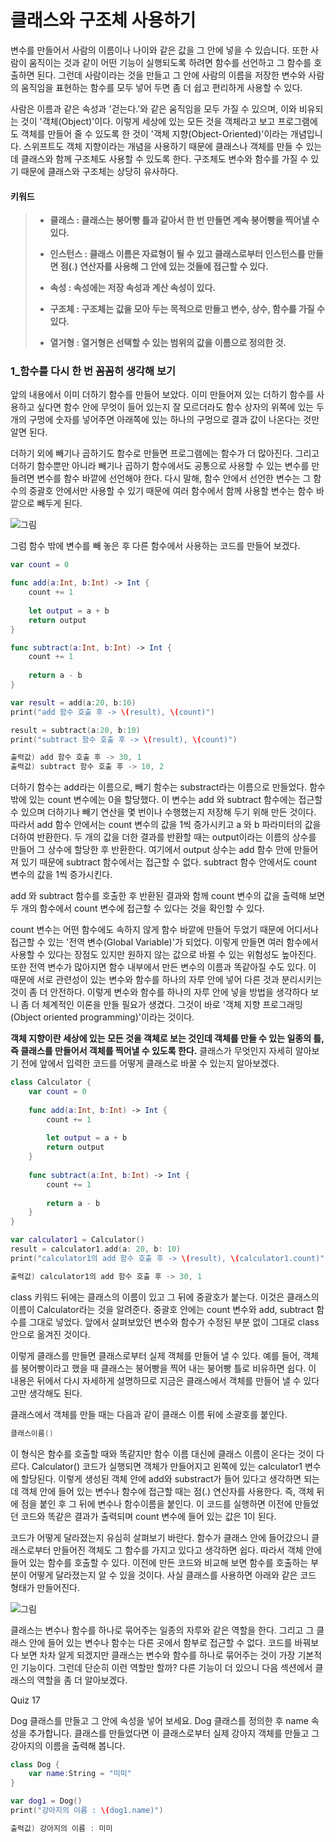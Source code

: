 # 클래스와 구조체 사용하기

변수를 만들어서 사람의 이름이나 나이와 같은 값을 그 안에 넣을 수 있습니다. 또한 사람이 움직이는 것과 같이 어떤 기능이 실행되도록 하려면 함수를 선언하고 그 함수를 호출하면 된다.
그런데 사람이라는 것을 만들고 그 안에 사람의 이름을 저장한 변수와 사람의 움직임을 표현하는 함수를 모두 넣어 두면 좀 더 쉽고 편리하게 사용할 수 있다.

사람은 이름과 같은 속성과 '걷는다.'와 같은 움직임을 모두 가질 수 있으며, 이와 비유되는 것이 '객체(Object)'이다.
이렇게 세상에 있는 모든 것을 객체라고 보고 프로그램에도 객체를 만들어 줄 수 있도록 한 것이 '객체 지향(Object-Oriented)'이라는 개념입니다.
스위프트도 객체 지향이라는 개념을 사용하기 때문에 클래스나 객체를 만들 수 있는데 클래스와 함께 구조체도 사용할 수 있도록 한다.
구조체도 변수와 함수를 가질 수 있기 때문에 클래스와 구조체는 상당히 유사하다.

#### 키워드

> * **클래스 : 클래스는 붕어빵 틀과 같아서 한 번 만들면 계속 붕어빵을 찍어낼 수 있다.**
>
> * **인스턴스 : 클래스 이름은 자료형이 될 수 있고 클래스로부터 인스턴스를 만들면 점(.) 연산자를 사용해 그 안에 있는 것들에 접근할 수 있다.**
>
> * **속성 : 속성에는 저장 속성과 계산 속성이 있다.**
>
> * **구조체 : 구조체는 값을 모아 두는 목적으로 만들고 변수, 상수, 함수를 가질 수 있다.**
>
> * **열거형 : 열거형은 선택할 수 있는 범위의 값을 이름으로 정의한 것.**


### 1_함수를 다시 한 번 꼼꼼히 생각해 보기

앞의 내용에서 이미 더하기 함수를 만들어 보았다.
이미 만들어져 있는 더하기 함수를 사용하고 싶다면 함수 안에 무엇이 들어 있는지 잘 모르더라도 함수 상자의 위쪽에 있는 두 개의 구멍에 숫자를 넣어주면 아래쪽에 있는 하나의 구멍으로 결과 값이 나온다는 것만
알면 된다.

더하기 외에 빼기나 곱하기도 함수로 만들면 프로그램에는 함수가 더 많아진다. 그리고 더하기 함수뿐만 아니라 빼기나 곱하기 함수에서도 공통으로 사용할 수 있는 변수를 만들려면 변수를 함수 바깥에 선언해야 한다.
다시 말해, 함수 안에서 선언한 변수는 그 함수의 중괄호 안에서만 사용할 수 있기 때문에 여러 함수에서 함께 사용할 변수는 함수 바깥으로 빼두게 된다.

![그림](https://user-images.githubusercontent.com/47494240/54488058-6c65dd00-48e0-11e9-9933-800a868177fa.png)

그럼 함수 밖에 변수를 빼 놓은 후 다른 함수에서 사용하는 코드를 만들어 보겠다.
```swift
var count = 0

func add(a:Int, b:Int) -> Int {
    count += 1
    
    let output = a + b
    return output
}

func subtract(a:Int, b:Int) -> Int {
    count += 1
    
    return a - b
}

var result = add(a:20, b:10)
print("add 함수 호출 후 -> \(result), \(count)")

result = subtract(a:20, b:10)
print("subtract 함수 호출 후 -> \(result), \(count)")

출력값) add 함수 호출 후 -> 30, 1
출력값) subtract 함수 호출 후 -> 10, 2
```
더하기 함수는 add라는 이름으로, 빼기 함수는 substract라는 이름으로 만들었다. 함수 밖에 있는 count 변수에는 0을 할당했다.
이 변수는 add 와 subtract 함수에는 접근할 수 있으며 더하기나 빼기 연산을 몇 번이나 수행했는지 저장해 두기 위해 만든 것이다.
따라서 add 함수 안에서는 count 변수의 값을 1씩 증가시키고 a 와 b 파라미터의 값을 더하여 반환한다.
두 개의 값을 더한 결과를 반환할 때는 output이라는 이름의 상수를 만들어 그 상수에 할당한 후 반환한다.
여기에서 output 상수는 add 함수 안에 만들어져 있기 때문에 subtract 함수에서는 접근할 수 없다. subtract 함수 안에서도 count 변수의 값을 1씩 증가시킨다.

add 와 subtract 함수를 호출한 후 반환된 결과와 함께 count 변수의 값을 출력해 보면 두 개의 함수에서 count 변수에 접근할 수 있다는 것을 확인할 수 있다.

count 변수는 어떤 함수에도 속하지 않게 함수 바깥에 만들어 두었기 때문에 어디서나 접근할 수 있는 '전역 변수(Global Variable)'가 되었다.
이렇게 만들면 여러 함수에서 사용할 수 있다는 장점도 있지만 원하지 않는 값으로 바뀔 수 있는 위험성도 높아진다. 또한 전역 변수가 많아지면 함수 내부에서 만든 변수의 이름과 똑같아질 수도 있다.
이 때문에 서로 관련성이 있는 변수와 함수를 하나의 자루 안에 넣어 다른 것과 분리시키는 것이 좀 더 안전하다.
이렇게 변수와 함수를 하나의 자루 안에 넣을 방법을 생각하다 보니 좀 더 체계적인 이론을 만들 필요가 생겼다. 그것이 바로 '객체 지향 프로그래밍(Object oriented programming)'이라는 것이다.

**객체 지향이란 세상에 있는 모든 것을 객체로 보는 것인데 객체를 만들 수 있는 일종의 틀, 즉 클래스를 만들어서 객체를 찍어낼 수 있도록 한다.**
클래스가 무엇인지 자세히 알아보기 전에 앞에서 입력한 코드를 어떻게 클래스로 바꿀 수 있는지 알아보겠다.
```swift
class Calculator {
    var count = 0
    
    func add(a:Int, b:Int) -> Int {
        count += 1
        
        let output = a + b
        return output
    }
    
    func subtract(a:Int, b:Int) -> Int {
        count += 1
        
        return a - b
    }
}

var calculator1 = Calculator()
result = calculator1.add(a: 20, b: 10)
print("calculator1의 add 함수 호출 후 -> \(result), \(calculator1.count)")

출력값) calculator1의 add 함수 호출 후 -> 30, 1
```
class 키워드 뒤에는 클래스의 이름이 있고 그 뒤에 중괄호가 붙는다.
이것은 클래스의 이름이 Calculator라는 것을 알려준다. 중괄호 안에는 count 변수와 add, subtract 함수를 그대로 넣었다.
앞에서 살펴보았던 변수와 함수가 수정된 부분 없이 그대로 class 안으로 옮겨진 것이다.

이렇게 클래스를 만들면 클래스로부터 실제 객체를 만들어 낼 수 있다. 예를 들어, 객체를 붕어빵이라고 했을 때 클래스는 붕어빵을 찍어 내는 붕어빵 틀로 비유하면 쉽다.
이 내용은 뒤에서 다시 자세하게 설명하므로 지금은 클래스에서 객체를 만들어 낼 수 있다고만 생각해도 된다.

클래스에서 객체를 만들 때는 다음과 같이 클래스 이름 뒤에 소괄호를 붙인다.
```swift
클래스이름()
```
이 형식은 함수를 호출할 때와 똑같지만 함수 이름 대신에 클래스 이름이 온다는 것이 다르다. Calculator() 코드가 실행되면 객체가 만들어지고 왼쪽에 있는 calculator1 변수에 할당된다.
이렇게 생성된 객체 안에 add와 substract가 들어 있다고 생각하면 되는데 객체 안에 들어 있는 변수나 함수에 접근할 때는 점(.) 연산자를 사용한다.
즉, 객체 뒤에 점을 붙인 후 그 뒤에 변수나 함수이름을 붙인다. 이 코드를 실행하면 이전에 만들었던 코드와 똑같은 결과가 출력되며 count 변수에 들어 있는 값은 1이 된다.

코드가 어떻게 달라졌는지 유심히 살펴보기 바란다. 함수가 클래스 안에 들어갔으니 클래스로부터 만들어진 객체도 그 함수를 가지고 있다고 생각하면 쉽다.
따라서 객체 안에 들어 있는 함수를 호출할 수 있다. 이전에 만든 코드와 비교해 보면 함수를 호출하는 부분이 어떻게 달라졌는지 알 수 있을 것이다.
사실 클래스를 사용하면 아래와 같은 코드 형태가 만들어진다.

![그림](https://user-images.githubusercontent.com/47494240/54488059-6c65dd00-48e0-11e9-89b4-e458b47c1dbd.png)

클래스는 변수나 함수를 하나로 묶어주는 일종의 자루와 같은 역할을 한다. 그리고 그 클래스 안에 들어 있는 변수나 함수는 다른 곳에서 함부로 접근할 수 없다.
코드를 바꿔보다 보면 차차 알게 되겠지만 클래스는 변수와 함수를 하나로 묶어주는 것이 가장 기본적인 기능이다. 그런데 단순히 이런 역할만 할까?
다른 기능이 더 있으니 다음 섹션에서 클래스의 역할을 좀 더 알아보겠다.

Quiz 17

Dog 클래스를 만들고 그 안에 속성을 넣어 보세요. Dog 클래스를 정의한 후 name 속성을 추가합니다. 클래스를 만들었다면 이 클래스로부터 실제 강아지 객체를 만들고 그 강아지의 이름을 출력해 봅니다.
```swift
class Dog {
    var name:String = "미미"
}

var dog1 = Dog()
print("강아지의 이름 : \(dog1.name)")

출력값) 강아지의 이름 : 미미
```
